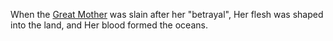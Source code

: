 When the [Great Mother](Religion/Deities/The%Mother%Below.md) was slain after her "betrayal", Her flesh was shaped into the land, and Her blood formed the oceans.